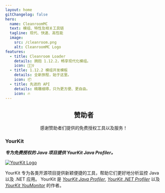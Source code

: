 ```yaml
---
layout: home
gitChangelog: false
hero:
  name: CleanroomMC
  text: 模组、特性及相关工具链
  tagline: 现代、快速、高性能
  image:
    src: /cleanroom.png
    alt: CleanroomMC Logo
features:
  - title: Cleanroom Loader
    details: 拥抱 1.12.2，畅享现代化模组。
    icon: 🏃🏻‍♀️
  - title: 1.12.2 模组开发模板
    details: 全新旅程，始于这里。
    icon: 📦
  - title: 先进的 API
    details: 精雕细琢，只为更方便、更自由。
    icon: 🔥
---
```


## <div class="center">赞助者</div>

<div class="center">感谢赞助者们提供的免费授权工具以及服务！</div>

### YourKit

***专为免费授权的 Java 项目提供 YourKit Java Profiler。***

[![YourKit Logo](/yourkit.png)](https://www.yourkit.com/)

YourKit 专为各类开源项目提供新颖便捷的工具，帮助它们更好地分析监控 Java 以及 .NET 应用。
YourKit 是 [*YourKit Java Profiler*](https://www.yourkit.com/java/profiler/), [*YourKit .NET Profiler*](https://www.yourkit.com/dotnet-profiler/) 以及 [*YourKit YouMonitor*](https://www.yourkit.com/youmonitor/) 的作者。

<style>
.feat-center {
    display: flex;
    justify-content: center;
}

:root {
  --vp-home-hero-name-color: transparent;
  --vp-home-hero-name-background: -webkit-linear-gradient(120deg, #bd34fe 30%, #41d1ff);

  --vp-home-hero-image-background-image: linear-gradient(-45deg, #bd34fe 50%, #47caff 50%);
  --vp-home-hero-image-filter: blur(44px);
}

@media (min-width: 640px) {
  :root {
    --vp-home-hero-image-filter: blur(56px);
  }
}

@media (min-width: 960px) {
  :root {
    --vp-home-hero-image-filter: blur(68px);
  }
}

.center {
  justify-content: center;
  display: flex;
}
</style>
